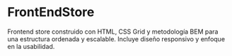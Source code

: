 # FrontEndStore
Frontend store construido con HTML, CSS Grid y metodología BEM para una estructura ordenada y escalable. Incluye diseño responsivo y enfoque en la usabilidad.
